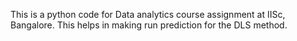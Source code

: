 This is a python code for Data analytics course assignment at IISc, Bangalore. This helps in making run prediction for the DLS method.
